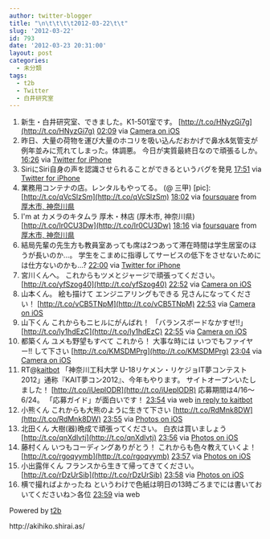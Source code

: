 ```yaml
---
author: twitter-blogger
title: "\n\t\t\t\t2012-03-22\t\t"
slug: '2012-03-22'
id: 793
date: '2012-03-23 20:31:00'
layout: post
categories:
  - 未分類
tags:
  - t2b
  - Twitter
  - 白井研究室
---
```


<div xmlns:georss="http://www.georss.org/georss">

1.  <span><span>新生・白井研究室、できました。K1-501室です。 [http://t.co/HNyzGi7g](http://t.co/HNyzGi7g)</span> <span>[<span>02:09</span>](http://twitter.com/o_ob/status/182816255508615170) <span>via [Camera on iOS](http://www.apple.com)</span></span></span>
2.  <span><span>昨日、大量の荷物を運び大量のホコリを吸い込んだおかげで鼻水&気管支が例年並みに荒れてしまった。体調悪。 今日が実質最終日なので頑張るしか。</span> <span>[<span>16:26</span>](http://twitter.com/o_ob/status/183031953040216064) <span>via [Twitter for iPhone](http://twitter.com/#!/download/iphone)</span></span></span>
3.  <span><span>SiriにSiri自身の声を認識させられることができるというバグを発見</span> <span>[<span>17:51</span>](http://twitter.com/o_ob/status/183053349199953920) <span>via [Twitter for iPhone](http://twitter.com/#!/download/iphone)</span></span></span>
4.  <span><span>業務用コンテナの店。レンタルもやってる。 (@ 三甲) [pic]: [http://t.co/qVcSlzSm](http://t.co/qVcSlzSm)</span> <span>[<span>18:02</span>](http://twitter.com/o_ob/status/183056111501455360) <span>via [foursquare](http://foursquare.com)</span> from [厚木市, 神奈川県<span></span>](http://maps.google.com/maps?q=35.456974,139.351098)</span></span>
5.  <span><span>I'm at カメラのキタムラ 厚木・林店 (厚木市, 神奈川県) [http://t.co/Ir0CU3Dw](http://t.co/Ir0CU3Dw)</span> <span>[<span>18:16</span>](http://twitter.com/o_ob/status/183059597362335744) <span>via [foursquare](http://foursquare.com)</span> from [厚木市, 神奈川県<span></span>](http://maps.google.com/maps?q=35.457545,139.35070147)</span></span>
6.  <span><span>結局先輩の先生方も教員室あっても席は2つあって滞在時間は学生居室のほうが長いのか...。 学生をこまめに指導してサービスの低下をさせないためには仕方ないのかも...?</span> <span>[<span>22:00</span>](http://twitter.com/o_ob/status/183116052014706688) <span>via [Twitter for iPhone](http://twitter.com/#!/download/iphone)</span></span></span>
7.  <span><span>宮川くんへ。 これからもツメとジャージで頑張ってください。 [http://t.co/yfSzog40](http://t.co/yfSzog40)</span> <span>[<span>22:52</span>](http://twitter.com/o_ob/status/183129182392418305) <span>via [Camera on iOS](http://www.apple.com)</span></span></span>
8.  <span><span>山本くん。 絵も描けて エンジニアリングもできる 兄さんになってください！ [http://t.co/vCB5TNpM](http://t.co/vCB5TNpM)</span> <span>[<span>22:53</span>](http://twitter.com/o_ob/status/183129425863380992) <span>via [Camera on iOS](http://www.apple.com)</span></span></span>
9.  <span><span>山下くん これからもニヒルにがんばれ！ 「バランスボードなかすぜ!!」 [http://t.co/ly1hdEzC](http://t.co/ly1hdEzC)</span> <span>[<span>22:55</span>](http://twitter.com/o_ob/status/183129800813195265) <span>via [Camera on iOS](http://www.apple.com)</span></span></span>
10.  <span><span>都築くん ユメも野望もすべて これから！ 大事な時には いつでもファイヤー!! して下さい [http://t.co/KMSDMPrg](http://t.co/KMSDMPrg)</span> <span>[<span>23:04</span>](http://twitter.com/o_ob/status/183131988654432256) <span>via [Camera on iOS](http://www.apple.com)</span></span></span>
11.  <span><span>RT@[kaitbot](http://twitter.com/kaitbot "kaitbot") 「神奈川工科大学 U-18リケメン・リケジョIT夢コンテスト2012」通称『KAIT夢コン2012』、今年もやります。 サイトオープンいたしました！ [http://t.co/iUeplODR](http://t.co/iUeplODR) 応募期間は4/16～6/24。 「応募ガイド」が面白いです！</span> <span>[<span>23:54</span>](http://twitter.com/o_ob/status/183144586431053824) <span>via web</span> [in reply to kaitbot](http://twitter.com/kaitbot/status/183144071433433088)</span></span>
12.  <span><span>小熊くん これからも大熊のように生きて下さい [http://t.co/RdMnk8DW](http://t.co/RdMnk8DW)</span> <span>[<span>23:55</span>](http://twitter.com/o_ob/status/183144973783400449) <span>via [Photos on iOS](http://www.apple.com)</span></span></span>
13.  <span><span>北田くん 大樹(器)晩成で頑張ってください。 白衣は買いましょう [http://t.co/qnXdlvtj](http://t.co/qnXdlvtj)</span> <span>[<span>23:56</span>](http://twitter.com/o_ob/status/183145297298468864) <span>via [Photos on iOS](http://www.apple.com)</span></span></span>
14.  <span><span>藤村くん いつもコーディングありがとう！ これからも色々教えていくよ！ [http://t.co/rgoqyymb](http://t.co/rgoqyymb)</span> <span>[<span>23:57</span>](http://twitter.com/o_ob/status/183145559773810688) <span>via [Photos on iOS](http://www.apple.com)</span></span></span>
15.  <span><span>小出露伴くん フランスから生きて帰ってきてください。 [http://t.co/rDzUrSib](http://t.co/rDzUrSib)</span> <span>[<span>23:58</span>](http://twitter.com/o_ob/status/183145745791193088) <span>via [Photos on iOS](http://www.apple.com)</span></span></span>
16.  <span><span>横で撮ればよかったね というわけで色紙は明日の13時ごろまでには書いておいてくださいね＞各位</span> <span>[<span>23:59</span>](http://twitter.com/o_ob/status/183146029162565632) <span>via web</span></span></span>

</div>

Powered by [t2b](http://t2b.utilz.jp/)

<div>http://akihiko.shirai.as/</div>
